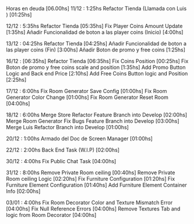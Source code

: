 Horas en deuda [06.00hs]
11/12 : 1:25hs 
	Refactor Tienda (Llamada con Luis ) [01:25hs]
	
12/12 : 5:35hs 
	Refactor Tienda [05:35hs]
		Fix Player Coins Amount Update [1:35hs]
		Añadir Funcionalidad de boton a las player coins (Inicio) [4:00hs]
		
13/12 : 04:25hs
	Refactor Tienda [04:25hs]
		Añadir Funcionalidad de boton a las player coins (Fin) [3:00hs]
		Añadir Boton de promo y free coins [1:25hs]
		
16/12 : [06:35hs]
	Refactor Tienda [06:35hs]
		Fix Coins Position [00:25hs]
		Fix Boton de promo y free coins scale and position [1:35hs]
		Add Promo Button Logic and Back end Price [2:10hs]
		Add Free Coins Button logic and Position [2:25hs]

17/12 : 6:00hs 
	Fix Room Generator Save Config [01:00hs]
	Fix Room Generator Color Change [01:00hs]
	Fix Room Generator Reset Room [04:00hs]

18/12 : 6:00hs 
	Merge Store Refactor Feature Branch into Develop [02:00hs]
	Merge Room Generator Fix Bugs Feature Branch into Develop [03:00hs]
	Merge Luis Refactor Branch into Develop [01:00hs]

20/12 : 1:00hs 
	Armado del Doc de Screen Manager [01:00hs]

22/12 : 2:00hs 
	Back End Task (W.I.P) [02:00hs]

30/12 : 4:00hs 
	Fix Public Chat Task [04:00hs]

31/12 : 8:00hs 
	Remove Private Room ceiling [00:40hs]
	Remove Private Room ceiling Logic [02:20hs]
	Fix Furniture Configuration [01:20hs]
	Fix Furniture Element Configuration [01:40hs]
	Add Furniture Element Container Info [02:00hs]

03/01 : 4:00hs 
	Fix Room Decorator Color and Texture Mismatch Error [04:00hs]
	Fix Null Reference Errors [04:00hs]
	Remove Textures Tab and logic from Room Decorator [04:00hs]
